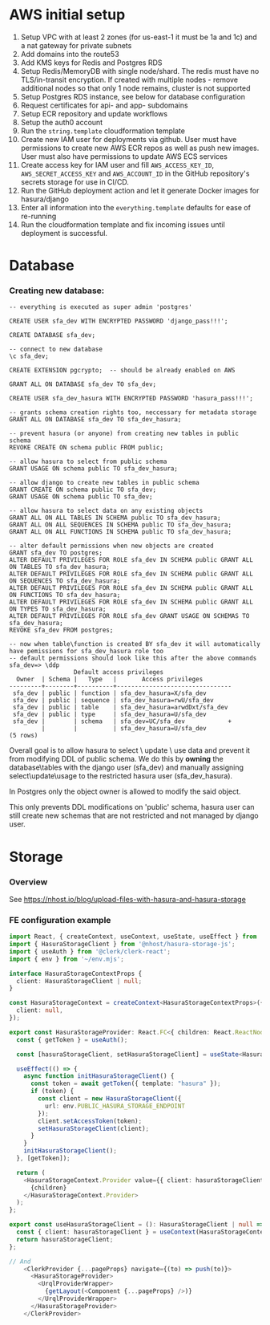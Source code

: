 # AWS initial setup

1. Setup VPC with at least 2 zones (for us-east-1 it must be 1a and 1c) and a nat gateway for private subnets
2. Add domains into the route53
3. Add KMS keys for Redis and Postgres RDS
4. Setup Redis/MemoryDB with single node/shard. The redis must have no TLS/in-transit encryption.
If created with multiple nodes - remove additional nodes so that only 1 node remains, cluster is not supported
5. Setup Postgres RDS instance, see below for database configuration
6. Request certificates for api- and app- subdomains
7. Setup ECR repository and update workflows
8. Setup the auth0 account
9. Run the `string.template` cloudformation template
10. Create new IAM user for deployments via github.
User must have permissions to create new AWS ECR repos as well as push new images.
User must also have permissions to update AWS ECS services
11. Create access key for IAM user and fill `AWS_ACCESS_KEY_ID`, `AWS_SECRET_ACCESS_KEY` and `AWS_ACCOUNT_ID` in the GitHub repository's secrets storage for use in CI/CD.
12. Run the GitHub deployment action and let it generate Docker images for hasura/django
13. Enter all information into the `everything.template` defaults for ease of re-running 
14. Run the cloudformation template and fix incoming issues until deployment is successful.

# Database
### Creating new database:

```
-- everything is executed as super admin 'postgres'

CREATE USER sfa_dev WITH ENCRYPTED PASSWORD 'django_pass!!!';

CREATE DATABASE sfa_dev;

-- connect to new database
\c sfa_dev;

CREATE EXTENSION pgcrypto;  -- should be already enabled on AWS

GRANT ALL ON DATABASE sfa_dev TO sfa_dev;

CREATE USER sfa_dev_hasura WITH ENCRYPTED PASSWORD 'hasura_pass!!!';

-- grants schema creation rights too, neccessary for metadata storage
GRANT ALL ON DATABASE sfa_dev TO sfa_dev_hasura;

-- prevent hasura (or anyone) from creating new tables in public schema
REVOKE CREATE ON schema public FROM public;

-- allow hasura to select from public schema
GRANT USAGE ON schema public TO sfa_dev_hasura;

-- allow django to create new tables in public schema
GRANT CREATE ON schema public TO sfa_dev;
GRANT USAGE ON schema public TO sfa_dev;

-- allow hasura to select data on any existing objects
GRANT ALL ON ALL TABLES IN SCHEMA public TO sfa_dev_hasura;
GRANT ALL ON ALL SEQUENCES IN SCHEMA public TO sfa_dev_hasura;
GRANT ALL ON ALL FUNCTIONS IN SCHEMA public TO sfa_dev_hasura;

-- alter default permissions when new objects are created
GRANT sfa_dev TO postgres;
ALTER DEFAULT PRIVILEGES FOR ROLE sfa_dev IN SCHEMA public GRANT ALL ON TABLES TO sfa_dev_hasura;
ALTER DEFAULT PRIVILEGES FOR ROLE sfa_dev IN SCHEMA public GRANT ALL ON SEQUENCES TO sfa_dev_hasura;
ALTER DEFAULT PRIVILEGES FOR ROLE sfa_dev IN SCHEMA public GRANT ALL ON FUNCTIONS TO sfa_dev_hasura;
ALTER DEFAULT PRIVILEGES FOR ROLE sfa_dev IN SCHEMA public GRANT ALL ON TYPES TO sfa_dev_hasura;
ALTER DEFAULT PRIVILEGES FOR ROLE sfa_dev GRANT USAGE ON SCHEMAS TO sfa_dev_hasura;
REVOKE sfa_dev FROM postgres;

-- now when table\function is created BY sfa_dev it will automatically have pemissions for sfa_dev_hasura role too
-- default permissions should look like this after the above commands
sfa_dev=> \ddp
                  Default access privileges
  Owner  | Schema |   Type   |       Access privileges
---------+--------+----------+--------------------------------
 sfa_dev | public | function | sfa_dev_hasura=X/sfa_dev
 sfa_dev | public | sequence | sfa_dev_hasura=rwU/sfa_dev
 sfa_dev | public | table    | sfa_dev_hasura=arwdDxt/sfa_dev
 sfa_dev | public | type     | sfa_dev_hasura=U/sfa_dev
 sfa_dev |        | schema   | sfa_dev=UC/sfa_dev            +
         |        |          | sfa_dev_hasura=U/sfa_dev
(5 rows)

```

Overall goal is to allow hasura to select \ update \ use data and prevent it from modifying DDL of public schema. 
We do this by __owning__ the database\tables with the django user (sfa_dev) and manually assigning select\update\usage 
to the restricted hasura user (sfa_dev_hasura).

In Postgres only the object owner is allowed to modify the said object.

This only prevents DDL modifications on 'public' schema, hasura user can still create new schemas that are not restricted and not managed by django user. 


# Storage

### Overview
See https://nhost.io/blog/upload-files-with-hasura-and-hasura-storage

### FE configuration example

```typescript jsx
import React, { createContext, useContext, useState, useEffect } from 'react';
import { HasuraStorageClient } from '@nhost/hasura-storage-js';
import { useAuth } from '@clerk/clerk-react';
import { env } from '~/env.mjs';

interface HasuraStorageContextProps {
  client: HasuraStorageClient | null;
}

const HasuraStorageContext = createContext<HasuraStorageContextProps>({
  client: null,
});

export const HasuraStorageProvider: React.FC<{ children: React.ReactNode }> = ({ children }) => {
  const { getToken } = useAuth();

  const [hasuraStorageClient, setHasuraStorageClient] = useState<HasuraStorageClient | null>(null);

  useEffect(() => {
    async function initHasuraStorageClient() {
      const token = await getToken({ template: "hasura" });
      if (token) {
        const client = new HasuraStorageClient({
          url: env.PUBLIC_HASURA_STORAGE_ENDPOINT
        });
        client.setAccessToken(token);
        setHasuraStorageClient(client);
      }
    }
    initHasuraStorageClient();
  }, [getToken]);

  return (
    <HasuraStorageContext.Provider value={{ client: hasuraStorageClient }}>
      {children}
    </HasuraStorageContext.Provider>
  );
};

export const useHasuraStorageClient = (): HasuraStorageClient | null => {
  const { client: hasuraStorageClient } = useContext(HasuraStorageContext);
  return hasuraStorageClient;
};

// And
    <ClerkProvider {...pageProps} navigate={(to) => push(to)}>
      <HasuraStorageProvider>
        <UrqlProviderWrapper>
          {getLayout(<Component {...pageProps} />)}
        </UrqlProviderWrapper>
      </HasuraStorageProvider>
    </ClerkProvider>
```
